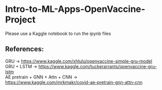 # Intro-to-ML-Apps-OpenVaccine-Project
Please use a Kaggle notebook to run the ipynb files

## References:
GRU -> https://www.kaggle.com/xhlulu/openvaccine-simple-gru-model  
GRU + LSTM -> https://www.kaggle.com/tuckerarrants/openvaccine-gru-lstm  
AE pretrain + GNN + Attn + CNN -> https://www.kaggle.com/mrkmakr/covid-ae-pretrain-gnn-attn-cnn  
